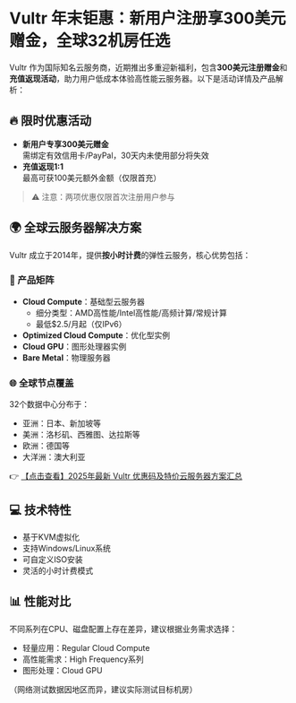 # Vultr 年末钜惠：新用户注册享300美元赠金，全球32机房任选

Vultr 作为国际知名云服务商，近期推出多重迎新福利，包含**300美元注册赠金**和**充值返现活动**，助力用户低成本体验高性能云服务器。以下是活动详情及产品解析：

## 🔥 限时优惠活动

- **新用户专享300美元赠金**  
  需绑定有效信用卡/PayPal，30天内未使用部分将失效
- **充值返现1:1**  
  最高可获100美元额外金额（仅限首充）

> ⚠️ 注意：两项优惠仅限首次注册用户参与

## 🌍 全球云服务器解决方案

Vultr 成立于2014年，提供**按小时计费**的弹性云服务，核心优势包括：

### 🚀 产品矩阵
- **Cloud Compute**：基础型云服务器
  - 细分类型：AMD高性能/Intel高性能/高频计算/常规计算
  - 最低$2.5/月起（仅IPv6）
- **Optimized Cloud Compute**：优化型实例
- **Cloud GPU**：图形处理器实例
- **Bare Metal**：物理服务器

### 🌐 全球节点覆盖
32个数据中心分布于：
- 亚洲：日本、新加坡等
- 美洲：洛杉矶、西雅图、达拉斯等
- 欧洲：德国等
- 大洋洲：澳大利亚

👉 [【点击查看】2025年最新 Vultr 优惠码及特价云服务器方案汇总](https://bit.ly/VuLtr)

## 💻 技术特性
- 基于KVM虚拟化
- 支持Windows/Linux系统
- 可自定义ISO安装
- 灵活的小时计费模式

## 📊 性能对比
不同系列在CPU、磁盘配置上存在差异，建议根据业务需求选择：
- 轻量应用：Regular Cloud Compute
- 高性能需求：High Frequency系列
- 图形处理：Cloud GPU

（网络测试数据因地区而异，建议实际测试目标机房）
